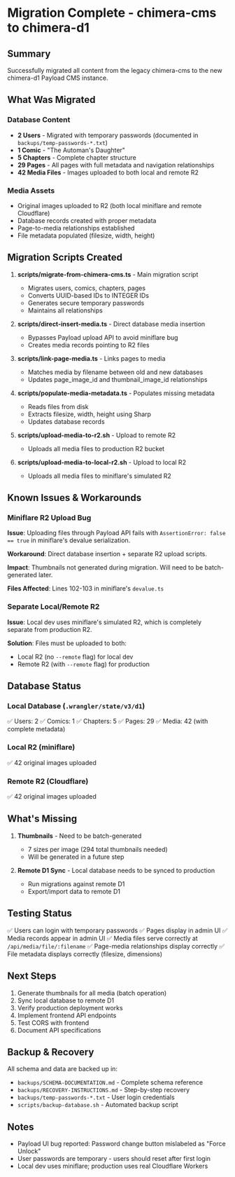 # Migration Complete - chimera-cms to chimera-d1

## Summary

Successfully migrated all content from the legacy chimera-cms to the new chimera-d1 Payload CMS instance.

## What Was Migrated

### Database Content
- **2 Users** - Migrated with temporary passwords (documented in `backups/temp-passwords-*.txt`)
- **1 Comic** - "The Automan's Daughter"
- **5 Chapters** - Complete chapter structure
- **29 Pages** - All pages with full metadata and navigation relationships
- **42 Media Files** - Images uploaded to both local and remote R2

### Media Assets
- Original images uploaded to R2 (both local miniflare and remote Cloudflare)
- Database records created with proper metadata
- Page-to-media relationships established
- File metadata populated (filesize, width, height)

## Migration Scripts Created

1. **scripts/migrate-from-chimera-cms.ts** - Main migration script
   - Migrates users, comics, chapters, pages
   - Converts UUID-based IDs to INTEGER IDs
   - Generates secure temporary passwords
   - Maintains all relationships

2. **scripts/direct-insert-media.ts** - Direct database media insertion
   - Bypasses Payload upload API to avoid miniflare bug
   - Creates media records pointing to R2 files

3. **scripts/link-page-media.ts** - Links pages to media
   - Matches media by filename between old and new databases
   - Updates page_image_id and thumbnail_image_id relationships

4. **scripts/populate-media-metadata.ts** - Populates missing metadata
   - Reads files from disk
   - Extracts filesize, width, height using Sharp
   - Updates database records

5. **scripts/upload-media-to-r2.sh** - Upload to remote R2
   - Uploads all media files to production R2 bucket

6. **scripts/upload-media-to-local-r2.sh** - Upload to local R2
   - Uploads all media files to miniflare's simulated R2

## Known Issues & Workarounds

### Miniflare R2 Upload Bug
**Issue**: Uploading files through Payload API fails with `AssertionError: false == true` in miniflare's devalue serialization.

**Workaround**: Direct database insertion + separate R2 upload scripts.

**Impact**: Thumbnails not generated during migration. Will need to be batch-generated later.

**Files Affected**: Lines 102-103 in miniflare's `devalue.ts`

### Separate Local/Remote R2
**Issue**: Local dev uses miniflare's simulated R2, which is completely separate from production R2.

**Solution**: Files must be uploaded to both:
- Local R2 (no `--remote` flag) for local dev
- Remote R2 (with `--remote` flag) for production

## Database Status

### Local Database (`.wrangler/state/v3/d1`)
✅ Users: 2
✅ Comics: 1
✅ Chapters: 5
✅ Pages: 29
✅ Media: 42 (with complete metadata)

### Local R2 (miniflare)
✅ 42 original images uploaded

### Remote R2 (Cloudflare)
✅ 42 original images uploaded

## What's Missing

1. **Thumbnails** - Need to be batch-generated
   - 7 sizes per image (294 total thumbnails needed)
   - Will be generated in a future step

2. **Remote D1 Sync** - Local database needs to be synced to production
   - Run migrations against remote D1
   - Export/import data to remote D1

## Testing Status

✅ Users can login with temporary passwords
✅ Pages display in admin UI
✅ Media records appear in admin UI
✅ Media files serve correctly at `/api/media/file/:filename`
✅ Page-media relationships display correctly
✅ File metadata displays correctly (filesize, dimensions)

## Next Steps

1. Generate thumbnails for all media (batch operation)
2. Sync local database to remote D1
3. Verify production deployment works
4. Implement frontend API endpoints
5. Test CORS with frontend
6. Document API specifications

## Backup & Recovery

All schema and data are backed up in:
- `backups/SCHEMA-DOCUMENTATION.md` - Complete schema reference
- `backups/RECOVERY-INSTRUCTIONS.md` - Step-by-step recovery
- `backups/temp-passwords-*.txt` - User login credentials
- `scripts/backup-database.sh` - Automated backup script

## Notes

- Payload UI bug reported: Password change button mislabeled as "Force Unlock"
- User passwords are temporary - users should reset after first login
- Local dev uses miniflare; production uses real Cloudflare Workers

